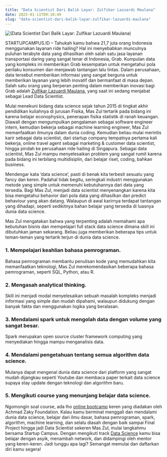 ```yaml
---
title: "Data Scientist Dari Balik Layar: Zulfikar Lazuardi Maulana"
date: 2025-01-11T09:10:49
slug: "data-scientist-dari-balik-layar-zulfikar-lazuardi-maulana"
---
```

![(Data Scientist Dari Balik Layar: Zulfikar Lazuardi Maulana)](/uploads/2022/12/ZULFIKAR-LAZUARDI-MAULANA-1024x449.png)

STARTUPCAMPUS.ID – Tahukah kamu bahwa 21,7 juta orang Indonesia menggunakan layanan ride hailing? Hal ini menyebabkan munculnya puluhan terabyte data yang dihasilkan oleh salah satu jasa layanan transportasi daring yang sangat tenar di Indonesia, Grab. Kumpulan data yang kompleks ini memberikan Grab kesempatan untuk mengetahui pola perilaku konsumen dan menjawab tantangan lalu lintas. Dalam perusahaan, data tersebut memberikan informasi yang sangat berguna untuk memberikan layanan yang lebih inovatif dan bermanfaat di masa depan. Salah satu orang yang berperan penting dalam memberikan inovasi bagi Grab adalah [Zulfikar Lazuardi Maulana](https://www.linkedin.com/in/zulfikar-lazuardi/), yang saat ini sedang menjabat sebagai Lead Data Scientist.

Mulai menekuni bidang data science sejak tahun 2015 di tingkat akhir pendidikan kuliahnya di jurusan Fisika, Mas Zul tertarik pada bidang ini karena belajar econophysics, penerapan fisika statistik di ranah keuangan. Diawali dengan mengumpulkan pengalaman sebagai software engineer intern, kemudian bekerja sebagai machine learning engineer, Mas Zul memanfaatkan ilmunya dalam dunia coding. Kemudian beliau mulai merintis karir sebagai data scientist, dari startup company tempatnya pertama kali bekerja, online travel agent sebagai marketing & customer data scientist, hingga pindah ke perusahaan ride hailing di Singapura. Sebagai data scientist, Mas Zul mampu menyelesaikan problem yang sangat rumit karena pada bidang ini terbilang multidisiplin, dari belajar riset, coding, bahkan business.

Mendengar kata ‘data science’, pasti di benak kita terbesit sesuatu yang fancy dan keren. Padahal tidak begitu, seringkali industri menggunakan metode yang simple untuk memenuhi kebutuhannya dari data yang tersedia. Bagi Mas Zul, menjadi data scientist menyenangkan karena kita bisa mengetahui behavior dari pola data yang dihasilkan dan predict behaviour yang akan datang. Walaupun di awal karirnya terdapat tantangan yang dihadapi, seperti sedikitnya bahan belajar yang tersedia di luasnya dunia data science.

Mas Zul mengatakan bahwa yang terpenting adalah memahami apa kebutuhan bisnis dan mempelajari full stack data science dimana skill ini dibutuhkan jaman sekarang. Beliau juga memberikan beberapa tips untuk teman-teman yang tertarik terjun di dunia data science. 

### 1. Mempelajari keahlian bahasa pemrograman. 

Bahasa pemrograman membantu penulisan kode yang memudahkan kita memanfaatkan teknologi, Mas Zul merekomendasikan beberapa bahasa pemrograman, seperti SQL, Python, atau R. 

### 2. Mengasah analytical thinking. 

Skill ini menjadi modal menyelesaikan sebuah masalah kompleks menjadi informasi yang simple dan mudah dipahami, walaupun didukung dengan banyak fakta dan menggunakan logika yang beralasan.

### 3. Mendalami spark untuk mengolah data dengan volume yang sangat besar.

Spark merupakan open source cluster framework computing yang menyediakan hingga mampu menganalisis data. 

### 4. Mendalami pengetahuan tentang semua algorithm data science. 

Mulanya dapat mengenal dunia data science dari platform yang sangat mudah dijangkau seperti Youtube dan membaca paper terkait data science supaya stay update dengan teknologi dan algorithm baru. 

### 5. Mengikuti course yang menunjang belajar data science.

Ngomongin soal course, ada lho [online bootcamp](https://startupcampus.id/) keren yang diadakan oleh Achmad Zaky Foundation. Kalau kamu berminat menggali dan mendalami dunia data science, belajar dari ilmu dasar, bahasa pemrograman, spark, algorithm, machine learning, dan selalu diasah dengan baik sampai Final Project hingga jadi Data Scientist sekeren Mas Zul, mulai langkahmu bersama Startup Campus. Dengan mengikuti track [Data Science](https://startupcampus.id/track/data-science) kamu bisa belajar dengan asyik, menambah network, dan didampingi oleh mentor yang keren-keren. Jadi tunggu apa lagi? Semangat memulai dan daftarkan diri kamu segera!